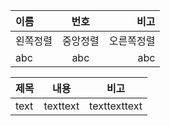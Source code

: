 |이름|번호|비고|
|:-|:-:|-:|
|왼쪽정렬|중앙정렬|오른쪽정렬|  
|abc|abc|abc|

|제목|내용|비고|
|-|-|-|
|text|texttext|texttexttext|
